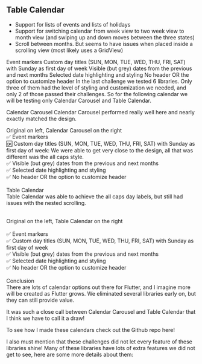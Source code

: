 ## Table Calendar

- Support for lists of events and lists of holidays
- Support for switching calendar from week view to two week view to month view (and swiping up and down moves between the three states)
- Scroll between months. But seems to have issues when placed inside a scrolling view (most likely uses a GridView)

Event markers
Custom day titles (SUN, MON, TUE, WED, THU, FRI, SAT) with Sunday as first day of week
Visible (but grey) dates from the previous and next months
Selected date highlighting and styling
No header OR the option to customize header
In the last challenge we tested 6 libraries. Only three of them had the level of styling and customization we needed, and only 2 of those passed their challenges. So for the following calendar we will be testing only Calendar Carousel and Table Calendar.

Calendar Carousel
Calendar Carousel performed really well here and nearly exactly matched the design.


Original on left, Calendar Carousel on the right <br>
✅ Event markers <br>
🆗 Custom day titles (SUN, MON, TUE, WED, THU, FRI, SAT) with Sunday as first day of week: We were able to get very close to the design, all that was different was the all caps style. <br>
✅ Visible (but grey) dates from the previous and next months <br>
✅ Selected date highlighting and styling <br>
✅ No header OR the option to customize header <br>
<br>
Table Calendar<br>
Table Calendar was able to achieve the all caps day labels, but still had issues with the nested scrolling.<br>
<br>


Original on the left, Table Calendar on the right<br>
<br>
✅ Event markers<br>
✅ Custom day titles (SUN, MON, TUE, WED, THU, FRI, SAT) with Sunday as first day of week<br>
✅ Visible (but grey) dates from the previous and next months<br>
✅ Selected date highlighting and styling<br>
✅ No header OR the option to customize header<br>
<br>
Conclusion<br>
There are lots of calendar options out there for Flutter, and I imagine more will be created as Flutter grows. We eliminated several libraries early on, but they can still provide value.<br>

It was such a close call between Calendar Carousel and Table Calendar that I think we have to call it a draw!<br>

To see how I made these calendars check out the Github repo here!<br>

I also must mention that these challenges did not let every feature of these libraries shine! Many of these libraries have lots of extra features we did not get to see, here are some more details about them:
